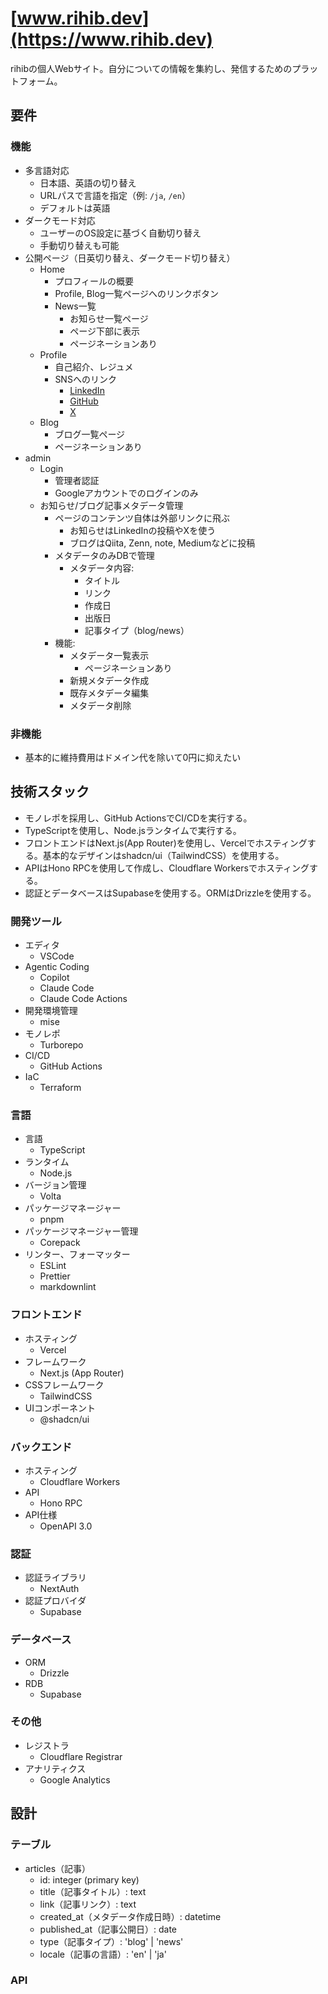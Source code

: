 # [www.rihib.dev](https://www.rihib.dev)

rihibの個人Webサイト。自分についての情報を集約し、発信するためのプラットフォーム。

## 要件

### 機能

- 多言語対応
  - 日本語、英語の切り替え
  - URLパスで言語を指定（例: `/ja`, `/en`）
  - デフォルトは英語
- ダークモード対応
  - ユーザーのOS設定に基づく自動切り替え
  - 手動切り替えも可能
- 公開ページ（日英切り替え、ダークモード切り替え）
  - Home
    - プロフィールの概要
    - Profile, Blog一覧ページへのリンクボタン
    - News一覧
      - お知らせ一覧ページ
      - ページ下部に表示
      - ページネーションあり
  - Profile
    - 自己紹介、レジュメ
    - SNSへのリンク
      - [LinkedIn](https://www.linkedin.com/in/rihito-bannai/)
      - [GitHub](https://github.com/rihib)
      - [X](https://x.com/rihib_dev)
  - Blog
    - ブログ一覧ページ
    - ページネーションあり
- admin
  - Login
    - 管理者認証
    - Googleアカウントでのログインのみ
  - お知らせ/ブログ記事メタデータ管理
    - ページのコンテンツ自体は外部リンクに飛ぶ
      - お知らせはLinkedInの投稿やXを使う
      - ブログはQiita, Zenn, note, Mediumなどに投稿
    - メタデータのみDBで管理
      - メタデータ内容:
        - タイトル
        - リンク
        - 作成日
        - 出版日
        - 記事タイプ（blog/news）
    - 機能:
      - メタデータ一覧表示
        - ページネーションあり
      - 新規メタデータ作成
      - 既存メタデータ編集
      - メタデータ削除

### 非機能

- 基本的に維持費用はドメイン代を除いて0円に抑えたい

## 技術スタック

- モノレポを採用し、GitHub ActionsでCI/CDを実行する。
- TypeScriptを使用し、Node.jsランタイムで実行する。
- フロントエンドはNext.js(App Router)を使用し、Vercelでホスティングする。基本的なデザインはshadcn/ui（TailwindCSS）を使用する。
- APIはHono RPCを使用して作成し、Cloudflare Workersでホスティングする。
- 認証とデータベースはSupabaseを使用する。ORMはDrizzleを使用する。

### 開発ツール

- エディタ
  - VSCode
- Agentic Coding
  - Copilot
  - Claude Code
  - Claude Code Actions
- 開発環境管理
  - mise
- モノレポ
  - Turborepo
- CI/CD
  - GitHub Actions
- IaC
  - Terraform

### 言語

- 言語
  - TypeScript
- ランタイム
  - Node.js
- バージョン管理
  - Volta
- パッケージマネージャー
  - pnpm
- パッケージマネージャー管理
  - Corepack
- リンター、フォーマッター
  - ESLint
  - Prettier
  - markdownlint

### フロントエンド

- ホスティング
  - Vercel
- フレームワーク
  - Next.js (App Router)
- CSSフレームワーク
  - TailwindCSS
- UIコンポーネント
  - @shadcn/ui

### バックエンド

- ホスティング
  - Cloudflare Workers
- API
  - Hono RPC
- API仕様
  - OpenAPI 3.0

### 認証

- 認証ライブラリ
  - NextAuth
- 認証プロバイダ
  - Supabase

### データベース

- ORM
  - Drizzle
- RDB
  - Supabase

### その他

- レジストラ
  - Cloudflare Registrar
- アナリティクス
  - Google Analytics

## 設計

### テーブル

- articles（記事）
  - id: integer (primary key)
  - title（記事タイトル）: text
  - link（記事リンク）: text
  - created_at（メタデータ作成日時）: datetime
  - published_at（記事公開日）: date
  - type（記事タイプ）: 'blog' | 'news'
  - locale（記事の言語）: 'en' | 'ja'

### API
